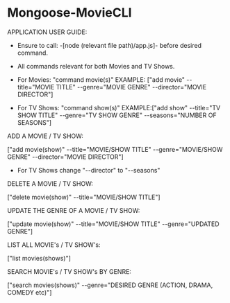 # Mongoose-MovieCLI

APPLICATION USER GUIDE:

- Ensure to call: -[node (relevant file path)/app.js]- before desired command.

* All commands relevant for both Movies and TV Shows.

- For Movies: "command movie(s)"
  EXAMPLE: ["add movie" --title="MOVIE TITLE" --genre="MOVIE GENRE" --director="MOVIE DIRECTOR"]

- For TV Shows: "command show(s)"
  EXAMPLE:["add show" --title="TV SHOW TITLE" --genre="TV SHOW GENRE" --seasons="NUMBER OF SEASONS"]

ADD A MOVIE / TV SHOW:

["add movie(show)" --title="MOVIE/SHOW TITLE" --genre="MOVIE/SHOW GENRE" --director="MOVIE DIRECTOR"]

- For TV Shows change "--director" to "--seasons"

DELETE A MOVIE / TV SHOW:

["delete movie(show)" --title="MOVIE/SHOW TITLE"]

UPDATE THE GENRE OF A MOVIE / TV SHOW:

["update movie(show)" --title="MOVIE/SHOW TITLE" --genre="UPDATED GENRE"]

LIST ALL MOVIE's / TV SHOW's:

["list movies(shows)"]

SEARCH MOVIE's / TV SHOW's BY GENRE:

["search movies(shows)" --genre="DESIRED GENRE (ACTION, DRAMA, COMEDY etc)"]

